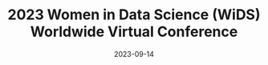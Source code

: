 ---
# Documentation: https://wowchemy.com/docs/managing-content/
type: conference
title: "2023 Women in Data Science (WiDS) Worldwide Virtual Conference"
url_freeregister: https://www.widsconference.org/widswwagenda.html
date: 2023-09-14
all_day: true
speaker: ""
---